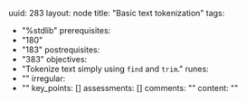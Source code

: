 uuid: 283
layout: node
title: "Basic text tokenization"
tags:
 - "%stdlib"
prerequisites:
  - "180"
  - "183"
postrequisites:
  - "383"
objectives:
  - "Tokenize text simply using `find` and `trim`."
runes:
  - ""
irregular:
  - ""
key_points: []
assessments: []
comments: ""
content: ""